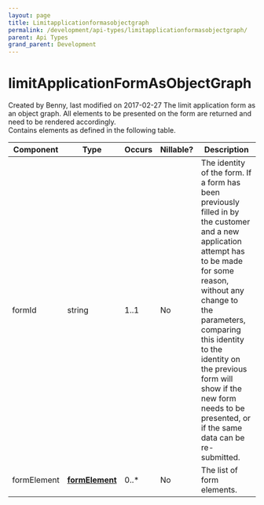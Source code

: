```yaml
---
layout: page
title: Limitapplicationformasobjectgraph
permalink: /development/api-types/limitapplicationformasobjectgraph/
parent: Api Types
grand_parent: Development
---
```




# limitApplicationFormAsObjectGraph 
Created by Benny, last modified on 2017-02-27
The limit application form as an object graph. All elements to be
presented on the form are returned and need to be rendered
accordingly.  
Contains elements as defined in the following table.

| Component   | Type                           | Occurs | Nillable? | Description                                                                                                                                                                                                                                                                                                                                  |
|-------------|--------------------------------|--------|-----------|----------------------------------------------------------------------------------------------------------------------------------------------------------------------------------------------------------------------------------------------------------------------------------------------------------------------------------------------|
| formId      | string                         | 1..1   | No        | The identity of the form. If a form has been previously filled in by the customer and a new application attempt has to be made for some reason, without any change to the parameters, comparing this identity to the identity on the previous form will show if the new form needs to be presented, or if the same data can be re-submitted. |
| formElement | **[formElement](formelement)** | 0..\*  | No        | The list of form elements.                                                                                                                                                                                                                                                                                                                   |

